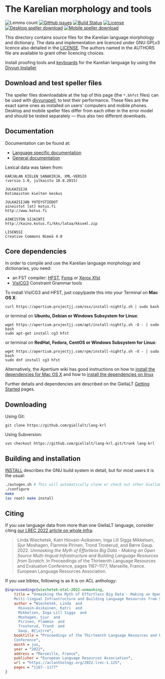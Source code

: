 The Karelian morphology and tools
=================================

![Lemma count](https://img.shields.io/endpoint?url=https%3A%2F%2Fraw.githubusercontent.com%2Fgiellalt%2Flang-krl%2Fgh-pages%2Flemmacount.json)
[![GitHub issues](https://img.shields.io/github/issues-raw/giellalt/lang-krl)](https://github.com/giellalt/lang-krl/issues)
[![Build Status](https://divvun-tc.giellalt.org/api/github/v1/repository/giellalt/lang-krl/main/badge.svg)](https://github.com/giellalt/lang-krl/actions)
[![License](https://img.shields.io/github/license/giellalt/lang-krl)](https://github.com/giellalt/lang-krl/blob/main/LICENSE)
[![Desktop speller download](https://img.shields.io/badge/download%40latest-desktop--bhfst-brightgreen)](https://pahkat.uit.no/main/download/speller-krl?platform=desktop&channel=nightly)
[![Mobile speller download](https://img.shields.io/badge/download%40latest-mobile--bhfst-brightgreen)](https://pahkat.uit.no/main/download/speller-krl?platform=mbile&channel=nightly)

This directory contains source files for the Karelian language
morphology and dictionary. The data and implementation are licenced
under GNU GPLv3 licence also detailed in the
[LICENSE](https://github.com/giellalt/lang-krl/blob/main/LICENSE). The
authors named in the AUTHORS file are available to grant
other licencing choices.

Install proofing tools and [keyboards](https://github.com/giellalt/keyboard-krl)
for the Karelian language by using the [Divvun Installer](http://divvun.no)

Download and test speller files
-------------------------------

The speller files downloadable at the top of this page (the `*.bhfst` files) can
be used with [divvunspell](https://github.com/divvun/divvunspell), to test their
performance. These files are the exact same ones as installed on users' computers
and mobile phones. Desktop and mobile speller files differ from each other in the
error model and should be tested separately — thus also two different downloads.

Documentation
-------------

Documentation can be found at:

- [Language specific documentation](https://giellalt.github.io/lang-krl/)
- [General documentation](https://giellalt.github.io/)

Lexical data was taken from:

    KARJALAN KIELEN SANAKIRJA, XML-VERSIO
    (versio 1.0, julkaistu 18.8.2015)

    JULKAISIJA
    Kotimaisten kielten keskus

    JULKAISIJAN YHTEYSTIEDOT
    aineistot [at] kotus.fi
    http://www.kotus.fi

    AINEISTON SIJAINTI
    http://kaino.kotus.fi/kks/lataa/kksxml.zip

    LISENSSI
    Creative Commons Nimeä 4.0

Core dependencies
-----------------

In order to compile and use the Karelian language morphology and
dictionaries, you need:

- an FST compiler: [HFST](https://github.com/hfst/hfst), [Foma](https://github.com/mhulden/foma) or [Xerox Xfst](https://web.stanford.edu/~laurik/fsmbook/home.html)
- [VislCG3](https://visl.sdu.dk/svn/visl/tools/vislcg3/trunk) Constraint Grammar tools

To install VislCG3 and HFST, just copy/paste this into your Terminal on **Mac OS X**:

```
curl https://apertium.projectjj.com/osx/install-nightly.sh | sudo bash
```

or terminal on **Ubuntu, Debian or Windows Subsystem for Linux**:

```
wget https://apertium.projectjj.com/apt/install-nightly.sh -O - | sudo bash
sudo apt-get install cg3 hfst
```

or terminal on **RedHat, Fedora, CentOS or Windows Subsystem for Linux**:

```
wget https://apertium.projectjj.com/rpm/install-nightly.sh -O - | sudo bash
sudo dnf install cg3 hfst
```

Alternatively, the Apertium wiki has good instructions on how to [install the dependencies for Mac
OS X](https://wiki.apertium.org/wiki/Apertium_on_Mac_OS_X) and how to [install
the dependencies on
linux](https://wiki.apertium.org/wiki/Installation_of_grammar_libraries)

Further details and dependencies are described on the GiellaLT [Getting Started](https://giellalt.uit.no/infra/GettingStarted.html) pages.

Downloading
-----------

Using Git:
```
git clone https://github.com/giellalt/lang-krl
```

Using Subversion:
```
svn checkout https://github.com/giellalt/lang-krl.git/trunk lang-krl
```

Building and installation
-------------------------

[INSTALL](https://github.com/giellalt/lang-krl/blob/main/INSTALL)
describes the GNU build system in detail, but for most users it is the usual:

```sh
./autogen.sh # This will automatically clone or check out other GiellaLT dependencies
./configure
make
(as root) make install
```

Citing
------

<!-- Add language specific citation stuff here and to the CITATION.cff -->

If you use language data from more than one GiellaLT language, consider citing
[our LREC 2022 article on whole
infra](https://aclanthology.org/2022.lrec-1.125/):

> Linda Wiechetek, Katri Hiovain-Asikainen, Inga Lill Sigga Mikkelsen,
  Sjur Moshagen, Flammie Pirinen, Trond Trosterud, and Børre Gaup. 2022.
  *Unmasking the Myth of Effortless Big Data - Making an Open Source
  Multi-lingual Infrastructure and Building Language Resources from Scratch*.
  In Proceedings of the Thirteenth Language Resources and Evaluation Conference,
  pages 1167–1177, Marseille, France. European Language Resources Association.

If you use bibtex, following is as it is on ACL anthology:

```bibtex
@inproceedings{wiechetek-etal-2022-unmasking,
    title = "Unmasking the Myth of Effortless Big Data - Making an Open Source
    Multi-lingual Infrastructure and Building Language Resources from Scratch",
    author = "Wiechetek, Linda  and
      Hiovain-Asikainen, Katri  and
      Mikkelsen, Inga Lill Sigga  and
      Moshagen, Sjur  and
      Pirinen, Flammie  and
      Trosterud, Trond  and
      Gaup, B{\o}rre",
    booktitle = "Proceedings of the Thirteenth Language Resources and Evaluation
    Conference",
    month = jun,
    year = "2022",
    address = "Marseille, France",
    publisher = "European Language Resources Association",
    url = "https://aclanthology.org/2022.lrec-1.125",
    pages = "1167--1177"
}
```
